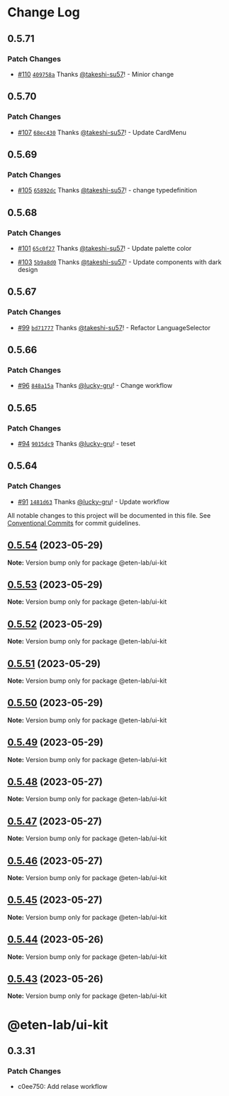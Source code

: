 # Change Log

## 0.5.71

### Patch Changes

- [#110](https://github.com/etenlab/ui-kit/pull/110) [`409758a`](https://github.com/etenlab/ui-kit/commit/409758a45b6330f3d481c7499430ff65c05bdafa) Thanks [@takeshi-su57](https://github.com/takeshi-su57)! - Minior change

## 0.5.70

### Patch Changes

- [#107](https://github.com/etenlab/ui-kit/pull/107) [`68ec430`](https://github.com/etenlab/ui-kit/commit/68ec4307789fd0c7d19c22c3269958a35ae157d9) Thanks [@takeshi-su57](https://github.com/takeshi-su57)! - Update CardMenu

## 0.5.69

### Patch Changes

- [#105](https://github.com/etenlab/ui-kit/pull/105) [`65892dc`](https://github.com/etenlab/ui-kit/commit/65892dc291a94923622880d80b8ad6c7a95965fb) Thanks [@takeshi-su57](https://github.com/takeshi-su57)! - change typedefinition

## 0.5.68

### Patch Changes

- [#101](https://github.com/etenlab/ui-kit/pull/101) [`65c0f27`](https://github.com/etenlab/ui-kit/commit/65c0f27e9d06d20b5228512f3b6f3b3626df6f88) Thanks [@takeshi-su57](https://github.com/takeshi-su57)! - Update palette color

- [#103](https://github.com/etenlab/ui-kit/pull/103) [`5b9a8d0`](https://github.com/etenlab/ui-kit/commit/5b9a8d08a4f659e58e2c2c0ee1bc8650371c5409) Thanks [@takeshi-su57](https://github.com/takeshi-su57)! - Update components with dark design

## 0.5.67

### Patch Changes

- [#99](https://github.com/etenlab/ui-kit/pull/99) [`bd71777`](https://github.com/etenlab/ui-kit/commit/bd717778a40e598485e3af1f8de47fda7204a94b) Thanks [@takeshi-su57](https://github.com/takeshi-su57)! - Refactor LanguageSelector

## 0.5.66

### Patch Changes

- [#96](https://github.com/etenlab/ui-kit/pull/96) [`848a15a`](https://github.com/etenlab/ui-kit/commit/848a15a4befa7af46445ac5224f2136421ec34f8) Thanks [@lucky-gru](https://github.com/lucky-gru)! - Change workflow

## 0.5.65

### Patch Changes

- [#94](https://github.com/etenlab/ui-kit/pull/94) [`9015dc9`](https://github.com/etenlab/ui-kit/commit/9015dc9e64c1572c0e5cdb404bfb5f2bd02a1ff7) Thanks [@lucky-gru](https://github.com/lucky-gru)! - teset

## 0.5.64

### Patch Changes

- [#91](https://github.com/etenlab/ui-kit/pull/91) [`1481d63`](https://github.com/etenlab/ui-kit/commit/1481d6310d80851e246e610d3453f97b71e1375e) Thanks [@lucky-gru](https://github.com/lucky-gru)! - Update workflow

All notable changes to this project will be documented in this file.
See [Conventional Commits](https://conventionalcommits.org) for commit guidelines.

## [0.5.54](https://github.com/etenlab/ui-kit/compare/v0.5.52...v0.5.54) (2023-05-29)

**Note:** Version bump only for package @eten-lab/ui-kit

## [0.5.53](https://github.com/etenlab/ui-kit/compare/v0.5.52...v0.5.53) (2023-05-29)

**Note:** Version bump only for package @eten-lab/ui-kit

## [0.5.52](https://github.com/etenlab/ui-kit/compare/v0.5.50...v0.5.52) (2023-05-29)

**Note:** Version bump only for package @eten-lab/ui-kit

## [0.5.51](https://github.com/etenlab/ui-kit/compare/v0.5.50...v0.5.51) (2023-05-29)

**Note:** Version bump only for package @eten-lab/ui-kit

## [0.5.50](https://github.com/etenlab/ui-kit/compare/v0.5.48...v0.5.50) (2023-05-29)

**Note:** Version bump only for package @eten-lab/ui-kit

## [0.5.49](https://github.com/etenlab/ui-kit/compare/v0.5.48...v0.5.49) (2023-05-29)

**Note:** Version bump only for package @eten-lab/ui-kit

## [0.5.48](https://github.com/etenlab/ui-kit/compare/v0.5.46...v0.5.48) (2023-05-27)

**Note:** Version bump only for package @eten-lab/ui-kit

## [0.5.47](https://github.com/etenlab/ui-kit/compare/v0.5.46...v0.5.47) (2023-05-27)

**Note:** Version bump only for package @eten-lab/ui-kit

## [0.5.46](https://github.com/etenlab/ui-kit/compare/v0.5.44...v0.5.46) (2023-05-27)

**Note:** Version bump only for package @eten-lab/ui-kit

## [0.5.45](https://github.com/etenlab/ui-kit/compare/v0.5.44...v0.5.45) (2023-05-27)

**Note:** Version bump only for package @eten-lab/ui-kit

## [0.5.44](https://github.com/etenlab/ui-kit/compare/v0.5.43...v0.5.44) (2023-05-26)

**Note:** Version bump only for package @eten-lab/ui-kit

## [0.5.43](https://github.com/etenlab/ui-kit/compare/v0.5.42...v0.5.43) (2023-05-26)

**Note:** Version bump only for package @eten-lab/ui-kit

# @eten-lab/ui-kit

## 0.3.31

### Patch Changes

- c0ee750: Add relase workflow
